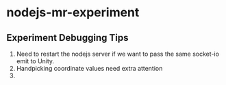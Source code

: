 # nodejs-mr-experiment

## Experiment Debugging Tips

1.  Need to restart the nodejs server if we want to pass the same socket-io emit to Unity.
2.  Handpicking coordinate values need extra attention
3.  
